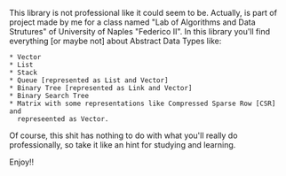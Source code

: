 This library is not professional like it could seem to be. Actually, is part of
project made by me for a class named "Lab of Algorithms and Data Strutures" of
University of Naples "Federico II".
In this library you'll find everything [or maybe not] about Abstract Data Types like:

    * Vector
    * List
    * Stack
    * Queue [represented as List and Vector]
    * Binary Tree [represented as Link and Vector]
    * Binary Search Tree
    * Matrix with some representations like Compressed Sparse Row [CSR] and
      represeented as Vector.

Of course, this shit has nothing to do with what you'll really do
professionally, so take it like an hint for studying and learning.

Enjoy!!

